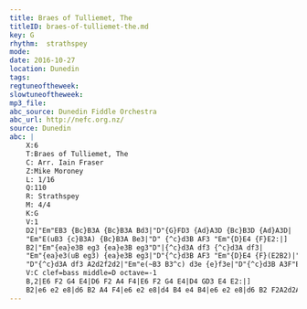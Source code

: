 ```yaml
---
title: Braes of Tulliemet, The
titleID: braes-of-tulliemet-the.md
key: G
rhythm:  strathspey
mode:
date: 2016-10-27
location: Dunedin
tags:
regtuneoftheweek:
slowtuneoftheweek:
mp3_file:
abc_source: Dunedin Fiddle Orchestra
abc_url: http://nefc.org.nz/
source: Dunedin
abc: |
    X:6
    T:Braes of Tulliemet, The
    C: Arr. Iain Fraser
    Z:Mike Moroney
    L: 1/16
    Q:110
    R: Strathspey
    M: 4/4
    K:G
    V:1
    D2|"Em"EB3 {Bc}B3A {Bc}B3A Bd3|"D"{G}FD3 {Ad}A3D {Bc}B3D {Ad}A3D|
    "Em"E(uB3 {c}B3A) {Bc}B3A Be3|"D" {^c}d3B AF3 "Em"{D}E4 {F}E2:|]
    B2|"Em"{ea}e3B eg3 {ea}e3B eg3"D"|{^c}d3A df3 {^c}d3A df3|
    "Em"{ea}e3(uB eg3) {ea}e3B eg3|"D"{^c}d3B AF3 "Em"{D}E4 {F}(E2B2)|"Em" {ea}e3B eg3 {B^c}B3(ue g2{ag}e2)|
    "D"{^c}d3A df3 A2d2f2d2|"Em"e(~B3 B3^c) d3e {e}f3e|"D"{^c}d3B A3F"Em" {D}~E6|]
    V:C clef=bass middle=D octave=-1
    B,2|E6 F2 G4 E4|D6 F2 A4 F4|E6 F2 G4 E4|D4 GD3 E4 E2:|]
    B2|e6 e2 e8|d6 B2 A4 F4|e6 e2 e8|d4 B4 e4 B4|e6 e2 e8|d6 B2 F2A2d2A2|e6 e2 e8|D4 GD3 E6|]
---
```

